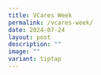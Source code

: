 ```yaml
---
title: VCares Week
permalink: /vcares-week/
date: 2024-07-24
layout: post
description: ""
image: ""
variant: tiptap
---
```

